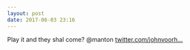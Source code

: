 ```yaml
---
layout: post
date: 2017-06-03 23:16
---
```

Play it and they shal come? @manton [twitter.com/johnvoorh...](https://twitter.com/johnvoorhees/status/871129074575396864)
